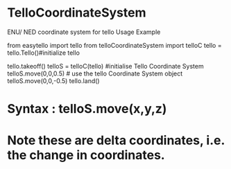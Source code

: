 # TelloCoordinateSystem
ENU/ NED coordinate system for tello 
Usage Example

from easytello import tello 
from telloCoordinateSystem import telloC
tello = tello.Tello()#initialize tello

tello.takeoff()
telloS = telloC(tello) #initialise Tello Coordinate System
telloS.move(0,0,0.5) # use the tello Coordinate System object
telloS.move(0,0,-0.5)
tello.land()



# Syntax : telloS.move(x,y,z)
# Note these are delta coordinates, i.e. the change in coordinates.
